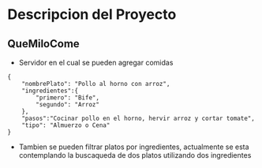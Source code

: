 # Descripcion del Proyecto
## QueMiloCome

- Servidor en el cual se pueden agregar comidas
```
{
    "nombrePlato": "Pollo al horno con arroz",
    "ingredientes":{
        "primero": "Bife",
        "segundo": "Arroz"
    },
    "pasos":"Cocinar pollo en el horno, hervir arroz y cortar tomate",
    "tipo": "Almuerzo o Cena"
}
```

- Tambien se pueden filtrar platos por ingredientes, actualmente se esta contemplando la buscaqueda de dos platos utilizando dos ingredientes